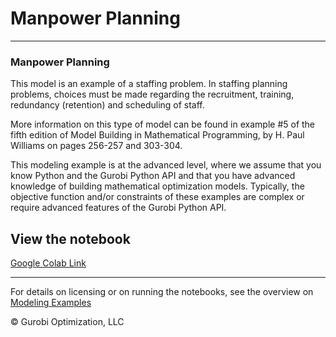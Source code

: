 # Manpower Planning

---
### Manpower Planning
This model is an example of a staffing problem. In staffing planning problems, choices must be made regarding the 
recruitment, training, redundancy (retention) and scheduling of staff.

More information on this type of model can be found in example #5 of the fifth edition of Model Building in Mathematical 
Programming, by H. Paul Williams on pages 256-257 and 303-304.

This modeling example is at the advanced level, where we assume that you know Python and the Gurobi Python API and 
that you have advanced knowledge of building mathematical optimization models. Typically, the objective function 
and/or constraints of these examples are complex or require advanced features of the Gurobi Python API.


## View the notebook

[Google Colab Link](https://colab.research.google.com/github/Gurobi/modeling-examples/blob/master/manpower_planning/manpower_planning.ipynb)


----
For details on licensing or on running the notebooks, see the overview on [Modeling Examples](../)

© Gurobi Optimization, LLC